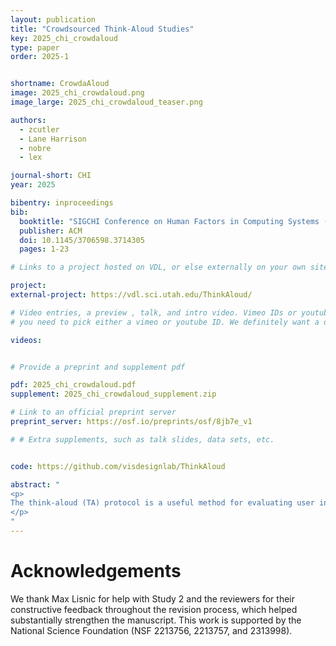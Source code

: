 ```yaml
---
layout: publication
title: "Crowdsourced Think-Aloud Studies"
key: 2025_chi_crowdaloud
type: paper
order: 2025-1


shortname: CrowdaAloud
image: 2025_chi_crowdaloud.png
image_large: 2025_chi_crowdaloud_teaser.png

authors:
  - zcutler
  - Lane Harrison
  - nobre
  - lex

journal-short: CHI
year: 2025

bibentry: inproceedings
bib:
  booktitle: "SIGCHI Conference on Human Factors in Computing Systems (CHI)"
  publisher: ACM
  doi: 10.1145/3706598.3714305
  pages: 1-23

# Links to a project hosted on VDL, or else externally on your own site

project: 
external-project: https://vdl.sci.utah.edu/ThinkAloud/

# Video entries, a preview , talk, and intro video. Vimeo IDs or youtube IDs are supported
# you need to pick either a vimeo or youtube ID. We definitely want a downloadable video too.

videos:


# Provide a preprint and supplement pdf

pdf: 2025_chi_crowdaloud.pdf
supplement: 2025_chi_crowdaloud_supplement.zip

# Link to an official preprint server
preprint_server: https://osf.io/preprints/osf/8jb7e_v1

# # Extra supplements, such as talk slides, data sets, etc.


code: https://github.com/visdesignlab/ThinkAloud

abstract: "
<p>
The think-aloud (TA) protocol is a useful method for evaluating user interfaces, including data visualizations. However, TA studies are time-consuming to conduct and hence often have a small number of participants. Crowdsourcing TA studies would help alleviate these problems, but the technical overhead and the unknown quality of results have restricted TA to synchronous studies. To address this gap we introduce CrowdAloud, a system for creating and analyzing asynchronous, crowdsourced TA studies. CrowdAloud captures audio and provenance (log) data as participants interact with a stimulus. Participant audio is automatically transcribed and visualized together with events data and a full recreation of the state of the stimulus as seen by participants. To gauge the value of crowdsourced TA studies, we conducted two experiments: one to compare lab-based and crowdsourced TA studies, and one to compare crowdsourced TA studies with crowdsourced text prompts. Our results suggest that crowdsourcing is a viable approach for conducting TA studies at scale.
</p>
"
---
```


# Acknowledgements

We thank Max Lisnic for help with Study 2 and the reviewers for their constructive feedback throughout the revision process, which helped substantially strengthen the manuscript. This work is supported by the National Science Foundation (NSF 2213756, 2213757, and 2313998).
